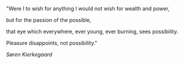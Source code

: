 ---
---
"Were I to wish for anything I would not wish for wealth and power, 

but for the passion of the possible, 

that eye which everywhere, ever young, ever burning, sees possibility. 

Pleasure disappoints, not possibility."

_Søren Kierkegaard_